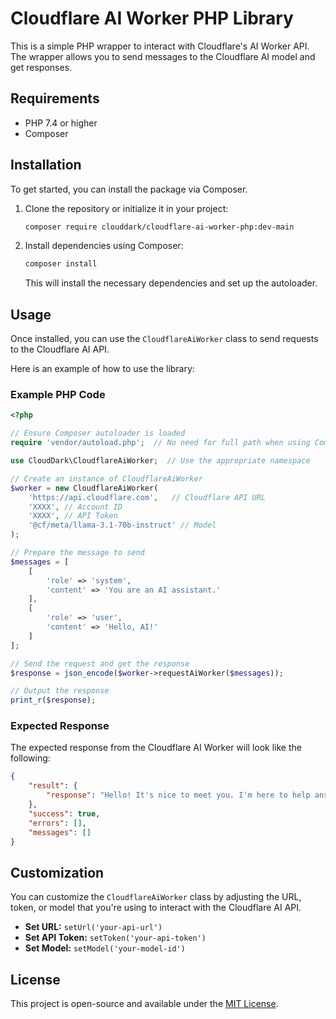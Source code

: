 # Cloudflare AI Worker PHP Library

This is a simple PHP wrapper to interact with Cloudflare's AI Worker API. The wrapper allows you to send messages to the Cloudflare AI model and get responses.

## Requirements

- PHP 7.4 or higher
- Composer

## Installation

To get started, you can install the package via Composer.

1. Clone the repository or initialize it in your project:

   ```bash
   composer require clouddark/cloudflare-ai-worker-php:dev-main
   ```

2. Install dependencies using Composer:

   ```bash
   composer install
   ```

   This will install the necessary dependencies and set up the autoloader.

## Usage

Once installed, you can use the `CloudflareAiWorker` class to send requests to the Cloudflare AI API.

Here is an example of how to use the library:

### Example PHP Code

```php
<?php

// Ensure Composer autoloader is loaded
require 'vendor/autoload.php';  // No need for full path when using Composer autoload

use CloudDark\CloudflareAiWorker;  // Use the appropriate namespace

// Create an instance of CloudflareAiWorker
$worker = new CloudflareAiWorker(
    'https://api.cloudflare.com',   // Cloudflare API URL
    'XXXX', // Account ID
    'XXXX', // API Token
    '@cf/meta/llama-3.1-70b-instruct' // Model
);

// Prepare the message to send
$messages = [
    [
        'role' => 'system',
        'content' => 'You are an AI assistant.'
    ],
    [
        'role' => 'user',
        'content' => 'Hello, AI!'
    ]
];

// Send the request and get the response
$response = json_encode($worker->requestAiWorker($messages));

// Output the response
print_r($response);
```

### Expected Response

The expected response from the Cloudflare AI Worker will look like the following:

```json
{
    "result": {
        "response": "Hello! It's nice to meet you. I'm here to help answer any questions, provide information, or just chat if you'd like. How can I assist you today?"
    },
    "success": true,
    "errors": [],
    "messages": []
}
```

## Customization

You can customize the `CloudflareAiWorker` class by adjusting the URL, token, or model that you're using to interact with the Cloudflare AI API.

- **Set URL:** `setUrl('your-api-url')`
- **Set API Token:** `setToken('your-api-token')`
- **Set Model:** `setModel('your-model-id')`

## License

This project is open-source and available under the [MIT License](LICENSE).
